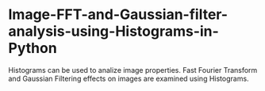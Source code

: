 # Image-FFT-and-Gaussian-filter-analysis-using-Histograms-in-Python
Histograms can be used to analize image properties. Fast Fourier Transform and Gaussian Filtering effects on images are examined using Histograms. 
